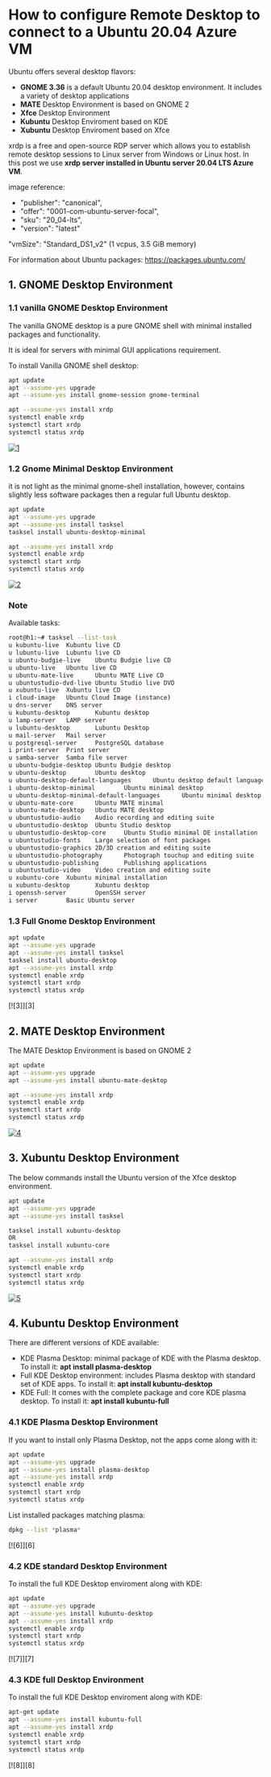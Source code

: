 <properties
pageTitle= 'How to configure Remote Desktop to connect to a ubuntu 20.04 VM in Azure'
description= "How to configure Remote Desktop to connect to a ubuntu 20.04 VM in Azure"
documentationcenter: na
services=""
documentationCenter="na"
authors="fabferri"
manager=""
editor=""/>

<tags
   ms.service="configuration-Example-Azure"
   ms.devlang="na"
   ms.topic="article"
   ms.tgt_pltfrm="na"
   ms.workload="na"
   ms.date="09/08/2020"
   ms.author="fabferri" />

# How to configure Remote Desktop to connect to a Ubuntu 20.04 Azure VM 
Ubuntu offers several desktop flavors:
* **GNOME 3.36** is a default Ubuntu 20.04 desktop environment. It includes a variety of desktop applications
* **MATE** Desktop Environment is based on GNOME 2
* **Xfce** Desktop Environment
* **Kubuntu** Desktop Enviroment based on KDE 
* **Xubuntu** Desktop Enviroment based on Xfce

xrdp is a free and open-source RDP server which allows you to establish remote desktop sessions to Linux server from Windows or Linux host.
In this post we use **xrdp server installed in Ubuntu server 20.04 LTS Azure VM**.

image reference:
* "publisher": "canonical",
* "offer": "0001-com-ubuntu-server-focal",
* "sku": "20_04-lts",
* "version": "latest"

"vmSize": "Standard_DS1_v2"  (1 vcpus, 3.5 GiB memory)

For information about Ubuntu packages: https://packages.ubuntu.com/

## <a name="AzureDeployment"></a>1. GNOME Desktop Environment
### <a name="AzureDeployment"></a>1.1 vanilla GNOME Desktop Environment
The vanilla GNOME desktop is a pure GNOME shell with minimal installed packages and functionality. 

It is ideal for servers with minimal GUI applications requirement.

To install Vanilla GNOME shell desktop:
```bash
apt update
apt --assume-yes upgrade
apt --assume-yes install gnome-session gnome-terminal 

apt --assume-yes install xrdp
systemctl enable xrdp
systemctl start xrdp
systemctl status xrdp
```

[![1]][1]

### <a name="AzureDeployment"></a>1.2 Gnome Minimal Desktop Environment
it is not light as the minimal gnome-shell installation, however, contains slightly less software packages then a regular full Ubuntu desktop.
```bash
apt update
apt --assume-yes upgrade
apt --assume-yes install tasksel 
tasksel install ubuntu-desktop-minimal

apt --assume-yes install xrdp
systemctl enable xrdp
systemctl start xrdp
systemctl status xrdp
```

[![2]][2]

### Note
Available tasks:
```bash
root@h1:~# tasksel --list-task
u kubuntu-live  Kubuntu live CD
u lubuntu-live  Lubuntu live CD
u ubuntu-budgie-live    Ubuntu Budgie live CD
u ubuntu-live   Ubuntu live CD
u ubuntu-mate-live      Ubuntu MATE Live CD
u ubuntustudio-dvd-live Ubuntu Studio live DVD
u xubuntu-live  Xubuntu live CD
i cloud-image   Ubuntu Cloud Image (instance)
u dns-server    DNS server
u kubuntu-desktop       Kubuntu desktop
u lamp-server   LAMP server
u lubuntu-desktop       Lubuntu Desktop
u mail-server   Mail server
u postgresql-server     PostgreSQL database
i print-server  Print server
u samba-server  Samba file server
u ubuntu-budgie-desktop Ubuntu Budgie desktop
u ubuntu-desktop        Ubuntu desktop
u ubuntu-desktop-default-languages      Ubuntu desktop default languages
i ubuntu-desktop-minimal        Ubuntu minimal desktop
u ubuntu-desktop-minimal-default-languages      Ubuntu minimal desktop default languages
u ubuntu-mate-core      Ubuntu MATE minimal
u ubuntu-mate-desktop   Ubuntu MATE desktop
u ubuntustudio-audio    Audio recording and editing suite
u ubuntustudio-desktop  Ubuntu Studio desktop
u ubuntustudio-desktop-core     Ubuntu Studio minimal DE installation
u ubuntustudio-fonts    Large selection of font packages
u ubuntustudio-graphics 2D/3D creation and editing suite
u ubuntustudio-photography      Photograph touchup and editing suite
u ubuntustudio-publishing       Publishing applications
u ubuntustudio-video    Video creation and editing suite
u xubuntu-core  Xubuntu minimal installation
u xubuntu-desktop       Xubuntu desktop
i openssh-server        OpenSSH server
i server        Basic Ubuntu server
```

### <a name="AzureDeployment"></a>1.3 Full Gnome Desktop Environment

```bash
apt update
apt --assume-yes upgrade
apt --assume-yes install tasksel 
tasksel install ubuntu-desktop
apt --assume-yes install xrdp
systemctl enable xrdp
systemctl start xrdp
systemctl status xrdp
```

[![3]][3]

## <a name="AzureDeployment"></a>2. MATE Desktop Environment
The MATE Desktop Environment is based on GNOME 2
```bash
apt update
apt --assume-yes upgrade
apt --assume-yes install ubuntu-mate-desktop

apt --assume-yes install xrdp
systemctl enable xrdp
systemctl start xrdp
systemctl status xrdp
```
[![4]][4]

## <a name="AzureDeployment"></a>3. Xubuntu Desktop Environment
The below commands install the Ubuntu version of the Xfce desktop environment. 
```bash
apt update
apt --assume-yes upgrade
apt --assume-yes install tasksel

tasksel install xubuntu-desktop
OR
tasksel install xubuntu-core

apt --assume-yes install xrdp
systemctl enable xrdp
systemctl start xrdp
systemctl status xrdp
```
[![5]][5]

## <a name="AzureDeployment"></a>4. Kubuntu Desktop Environment
There are different versions of KDE available:
* KDE Plasma Desktop: minimal package of KDE with the Plasma desktop. To install it: **apt install plasma-desktop**
* Full KDE Desktop environment: includes Plasma desktop with standard set of KDE apps. To install it: **apt install kubuntu-desktop**
* KDE Full: It comes with the complete package and core KDE plasma desktop. To install it: **apt install kubuntu-full**

### <a name="AzureDeployment"></a>4.1 KDE Plasma Desktop Environment
If you want to install only Plasma Desktop, not the apps come along with it:

```bash
apt update
apt --assume-yes upgrade
apt --assume-yes install plasma-desktop
apt --assume-yes install xrdp
systemctl enable xrdp
systemctl start xrdp
systemctl status xrdp
```

List installed packages matching plasma:
```bash
dpkg --list *plasma*
```

[![6]][6]

### <a name="AzureDeployment"></a>4.2 KDE standard Desktop Environment
To install the full KDE Desktop enviroment along with KDE:
```bash
apt update
apt --assume-yes upgrade
apt --assume-yes install kubuntu-desktop
apt --assume-yes install xrdp
systemctl enable xrdp
systemctl start xrdp
systemctl status xrdp
```

[![7]][7]

### <a name="AzureDeployment"></a>4.3 KDE full Desktop Environment
To install the full KDE Desktop enviroment along with KDE:
```bash
apt-get update
apt --assume-yes install kubuntu-full
apt --assume-yes install xrdp
systemctl enable xrdp
systemctl start xrdp
systemctl status xrdp
```

[![8]][8]

<!--Image References-->
[1]: ./media/vanilla-gnome.png "vanilla gnome desktop environment"
[2]: ./media/gnome-minimal.png "gnome minimal desktop environment"
[4]: ./media/mate.png "mate desktop environment"
[5]: ./media/xubuntu.png "xubuntu desktop environment"

<!--Link References-->

